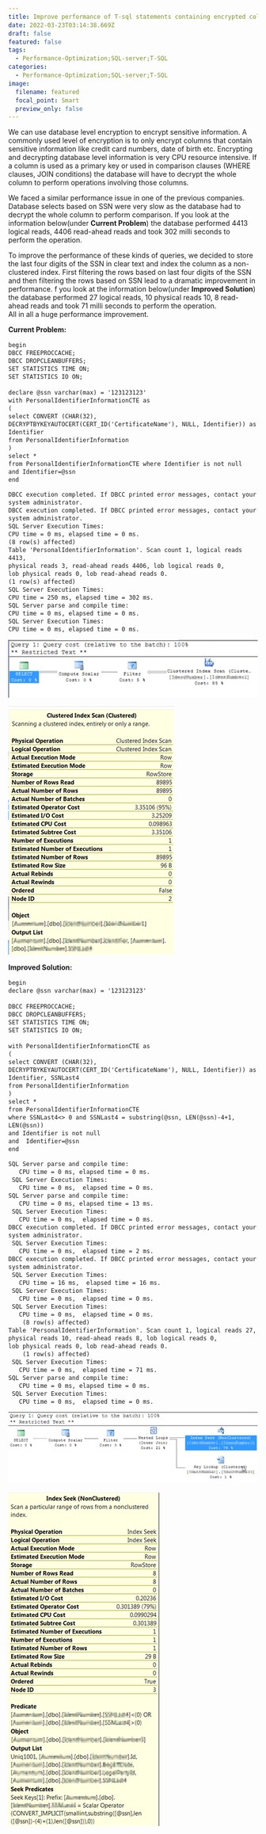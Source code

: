 ```yaml
---
title: Improve performance of T-sql statements containing encrypted columns
date: 2022-03-23T03:14:38.669Z
draft: false
featured: false
tags:
  - Performance-Optimization;SQL-server;T-SQL
categories:
  - Performance-Optimization;SQL-server;T-SQL
image:
  filename: featured
  focal_point: Smart
  preview_only: false
---
```





<!--StartFragment-->

We can use database level encryption to encrypt sensitive information. A commonly used level of encryption is to only encrypt columns that contain sensitive information like credit card numbers, date of birth etc. Encrypting and decrypting database level information is very CPU resource intensive. If a column is used as a primary key or used in comparison clauses (WHERE clauses, JOIN conditions) the database will have to decrypt the whole column to perform operations involving those columns.

We faced a similar performance issue in one of the previous companies. Database selects based on SSN were very slow as the database had to decrypt the whole column to perform comparison. If you look at the information below(under **Current Problem**) the database performed 4413 logical reads, 4406 read-ahead reads and took 302 milli seconds to perform the operation.

To improve the performance of these kinds of queries, we decided to store the last four digits of the SSN in clear text and index the column as a non-clustered index. First filtering the rows based on last four digits of the SSN and then filtering the rows based on SSN lead to a dramatic improvement in performance. f you look at the information below(under **Improved Solution**) the database performed 27 logical reads, 10 physical reads 10, 8 read-ahead reads and took 71 milli seconds to perform the operation.\
All in all a huge performance improvement.

**Current Problem:**

```
begin
DBCC FREEPROCCACHE;
DBCC DROPCLEANBUFFERS;
SET STATISTICS TIME ON;
SET STATISTICS IO ON;
 
declare @ssn varchar(max) = '123123123'
with PersonalIdentifierInformationCTE as
(
select CONVERT (CHAR(32), DECRYPTBYKEYAUTOCERT(CERT_ID('CertificateName'), NULL, Identifier)) as Identifier
from PersonalIdentifierInformation
)
select *
from PersonalIdentifierInformationCTE where Identifier is not null
and Identifier=@ssn
end
```

```
DBCC execution completed. If DBCC printed error messages, contact your system administrator.
DBCC execution completed. If DBCC printed error messages, contact your system administrator.
SQL Server Execution Times:
CPU time = 0 ms, elapsed time = 0 ms.
(8 row(s) affected)
Table 'PersonalIdentifierInformation'. Scan count 1, logical reads 4413,
physical reads 3, read-ahead reads 4406, lob logical reads 0,
lob physical reads 0, lob read-ahead reads 0.
(1 row(s) affected)
SQL Server Execution Times:
CPU time = 250 ms, elapsed time = 302 ms.
SQL Server parse and compile time:
CPU time = 0 ms, elapsed time = 0 ms.
SQL Server Execution Times:
CPU time = 0 ms, elapsed time = 0 ms.
```

![](030817_1532_improveperf1.png)

![](030817_1532_improveperf2.png)

**Improved Solution:**

```
begin
declare @ssn varchar(max) = '123123123'
 
DBCC FREEPROCCACHE;
DBCC DROPCLEANBUFFERS;
SET STATISTICS TIME ON;
SET STATISTICS IO ON;
 
with PersonalIdentifierInformationCTE as
(
select CONVERT (CHAR(32), DECRYPTBYKEYAUTOCERT(CERT_ID('CertificateName'), NULL, Identifier)) as Identifier, SSNLast4
from PersonalIdentifierInformation
)
select *
from PersonalIdentifierInformationCTE
where SSNLast4<> 0 and SSNLast4 = substring(@ssn, LEN(@ssn)-4+1, LEN(@ssn))
and Identifier is not null
and  Identifier=@ssn
end
```

```
SQL Server parse and compile time:
   CPU time = 0 ms, elapsed time = 0 ms.
 SQL Server Execution Times:
   CPU time = 0 ms,  elapsed time = 0 ms.
SQL Server parse and compile time:
   CPU time = 0 ms, elapsed time = 13 ms.
 SQL Server Execution Times:
   CPU time = 0 ms,  elapsed time = 0 ms.
DBCC execution completed. If DBCC printed error messages, contact your system administrator.
 SQL Server Execution Times:
   CPU time = 0 ms,  elapsed time = 2 ms.
DBCC execution completed. If DBCC printed error messages, contact your system administrator.
 SQL Server Execution Times:
   CPU time = 16 ms,  elapsed time = 16 ms.
 SQL Server Execution Times:
   CPU time = 0 ms,  elapsed time = 0 ms.
 SQL Server Execution Times:
   CPU time = 0 ms,  elapsed time = 0 ms.
    (8 row(s) affected)
Table 'PersonalIdentifierInformation'. Scan count 1, logical reads 27,
physical reads 10, read-ahead reads 8, lob logical reads 0,
lob physical reads 0, lob read-ahead reads 0.
    (1 row(s) affected)
 SQL Server Execution Times:
   CPU time = 0 ms,  elapsed time = 71 ms.
SQL Server parse and compile time:
   CPU time = 0 ms, elapsed time = 0 ms.
 SQL Server Execution Times:
   CPU time = 0 ms,  elapsed time = 0 ms.
```

![](030817_1532_improveperf3.png)

![](030817_1532_improveperf4.png)